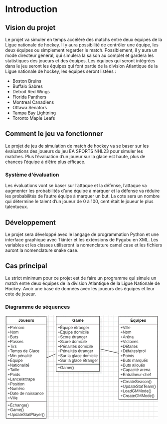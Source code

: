 # Introduction

## Vision du projet

Le projet va simuler en temps accéléré des matchs entre deux équipes de la Ligue nationale de hockey. Il y aura possibilité de contrôler une équipe, les deux équipes ou simplement regarder le match. Possiblement, il y aura un mode directeur général, qui simulera la saison au complet et gardera les statistiques des joueurs et des équipes. Les équipes qui seront intégrées dans le jeu seront les équipes qui font partie de la division Atlantique de la Ligue nationale de hockey, les équipes seront listées :

* Boston Bruins
* Buffalo Sabres
* Detroit Red Wings
* Florida Panthers
* Montreal Canadiens
* Ottawa Senators
* Tampa Bay Lightning
* Toronto Maple Leafs

## Comment le jeu va fonctionner

Le projet de jeu de simulation de match de hockey va se baser sur les évaluations des joueurs du jeu EA SPORTS NHL23 pour simuler les matches. Plus l’évaluation d’un joueur sur la glace est haute, plus de chances l’équipe à d’être plus efficace. 

### Système d'évaluation

Les évaluations vont se baser sur l’attaque et la défense, l’attaque va augmenter les probabilités d’une équipe à marquer et la défense va réduire les probabilités de l’autre équipe à marquer un but. La cote sera un nombre qui détermine le talent d’un joueur de 0 à 100, cent était le joueur le plus talentueux.

## Développement

Le projet sera développé avec le langage de programmation Python et une interface graphique avec Tkinter et les extensions de Pygubu en XML. Les variables et les classes utiliseront la nomenclature camel case et les fichiers auront la nomenclature snake case.

## Cas principal

Le strict minimum pour ce projet est de faire un programme qui simule un match entre deux équipes de la division Atlantique de la Ligue Nationale de Hockey. Avoir une base de données avec les joueurs des équipes et leur cote de joueur.

### Diagramme de séquences

![Preview](https://github.com/phil1057/nhl_simulator/blob/master/img/classdiagram.png?raw=true)
